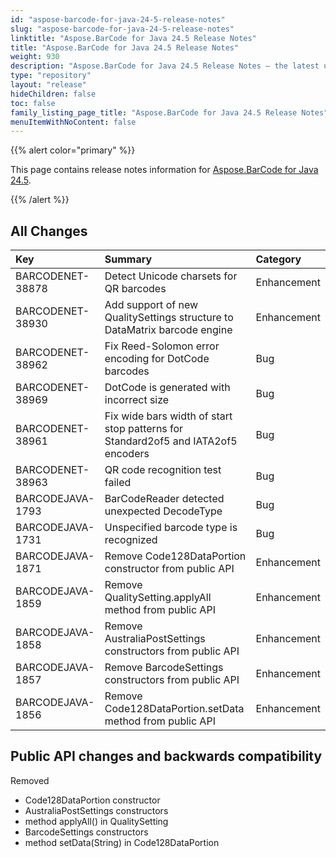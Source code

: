 ```yaml
---
id: "aspose-barcode-for-java-24-5-release-notes"
slug: "aspose-barcode-for-java-24-5-release-notes"
linktitle: "Aspose.BarCode for Java 24.5 Release Notes"
title: "Aspose.BarCode for Java 24.5 Release Notes"
weight: 930
description: "Aspose.BarCode for Java 24.5 Release Notes – the latest updates and fixes."
type: "repository"
layout: "release"
hideChildren: false
toc: false
family_listing_page_title: "Aspose.BarCode for Java 24.5 Release Notes"
menuItemWithNoContent: false
---
```


{{% alert color="primary" %}}

This page contains release notes information for [Aspose.BarCode for Java 24.5](https://releases.aspose.com/barcode/java/24-5/).

{{% /alert %}}
## **All Changes**

|**Key**| **Summary**                                                                                                           | **Category** |
| :- |:----------------------------------------------------------------------------------------------------------------------|:-------------|
|BARCODENET-38878|Detect Unicode charsets for QR barcodes|Enhancement|
|BARCODENET-38930|Add support of new QualitySettings structure to DataMatrix barcode engine|Enhancement|
|BARCODENET-38962|Fix Reed-Solomon error encoding for DotCode barcodes|Bug|
|BARCODENET-38969|DotCode is generated with incorrect size|Bug|
|BARCODENET-38961|Fix wide bars width of start stop patterns for Standard2of5 and IATA2of5 encoders|Bug|
|BARCODENET-38963|QR code recognition test failed|Bug|
|BARCODEJAVA-1793|BarCodeReader detected unexpected DecodeType|Bug|
|BARCODEJAVA-1731|Unspecified barcode type is recognized |Bug|
|BARCODEJAVA-1871|Remove Code128DataPortion constructor from public API |Enhancement|
|BARCODEJAVA-1859|Remove QualitySetting.applyAll method from public API |Enhancement|
|BARCODEJAVA-1858|Remove AustraliaPostSettings constructors from public API |Enhancement|
|BARCODEJAVA-1857|Remove BarcodeSettings constructors from public API |Enhancement|
|BARCODEJAVA-1856|Remove Code128DataPortion.setData method from public API |Enhancement|

## Public API changes and backwards compatibility

Removed
- Code128DataPortion constructor
- AustraliaPostSettings constructors
- method applyAll() in QualitySetting 
- BarcodeSettings constructors
- method setData(String) in Code128DataPortion 